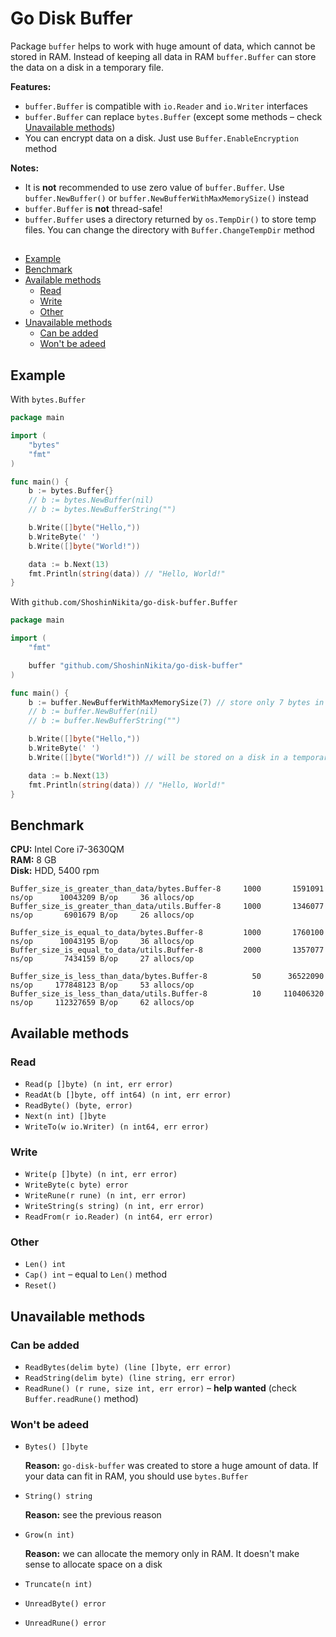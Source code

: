 # Go Disk Buffer

Package `buffer` helps to work with huge amount of data, which cannot be stored in RAM. Instead of keeping all data in RAM `buffer.Buffer` can store the data on a disk in a temporary file.

**Features:**

- `buffer.Buffer` is compatible with `io.Reader` and `io.Writer` interfaces
- `buffer.Buffer` can replace `bytes.Buffer` (except some methods – check [Unavailable methods](#unavailable-methods))
- You can encrypt data on a disk. Just use `Buffer.EnableEncryption` method

**Notes:**

- It is **not** recommended to use zero value of `buffer.Buffer`. Use `buffer.NewBuffer()` or `buffer.NewBufferWithMaxMemorySize()` instead
- `buffer.Buffer` is **not** thread-safe!
- `buffer.Buffer` uses a directory returned by `os.TempDir()` to store temp files. You can change the directory with `Buffer.ChangeTempDir` method

##

- [Example](#example)
- [Benchmark](#benchmark)
- [Available methods](#available-methods)
  - [Read](#read)
  - [Write](#write)
  - [Other](#other)
- [Unavailable methods](#unavailable-methods)
  - [Can be added](#can-be-added)
  - [Won't be adeed](#wont-be-adeed)

## Example

With `bytes.Buffer`

```go
package main

import (
    "bytes"
    "fmt"
)

func main() {
    b := bytes.Buffer{}
    // b := bytes.NewBuffer(nil)
    // b := bytes.NewBufferString("")

    b.Write([]byte("Hello,"))
    b.WriteByte(' ')
    b.Write([]byte("World!"))

    data := b.Next(13)
    fmt.Println(string(data)) // "Hello, World!"
}
```

With `github.com/ShoshinNikita/go-disk-buffer.Buffer`

```go
package main

import (
    "fmt"

    buffer "github.com/ShoshinNikita/go-disk-buffer"
)

func main() {
    b := buffer.NewBufferWithMaxMemorySize(7) // store only 7 bytes in RAM
    // b := buffer.NewBuffer(nil)
    // b := buffer.NewBufferString("")

    b.Write([]byte("Hello,"))
    b.WriteByte(' ')
    b.Write([]byte("World!")) // will be stored on a disk in a temporary file

    data := b.Next(13)
    fmt.Println(string(data)) // "Hello, World!"
}
```

## Benchmark

**CPU:** Intel Core i7-3630QM  
**RAM:** 8 GB  
**Disk:** HDD, 5400 rpm

```
Buffer_size_is_greater_than_data/bytes.Buffer-8     1000       1591091 ns/op      10043209 B/op     36 allocs/op
Buffer_size_is_greater_than_data/utils.Buffer-8     1000       1346077 ns/op       6901679 B/op     26 allocs/op

Buffer_size_is_equal_to_data/bytes.Buffer-8         1000       1760100 ns/op      10043195 B/op     36 allocs/op
Buffer_size_is_equal_to_data/utils.Buffer-8         2000       1357077 ns/op       7434159 B/op     27 allocs/op

Buffer_size_is_less_than_data/bytes.Buffer-8          50      36522090 ns/op     177848123 B/op     53 allocs/op
Buffer_size_is_less_than_data/utils.Buffer-8          10     110406320 ns/op     112327659 B/op     62 allocs/op
```

## Available methods

### Read

- `Read(p []byte) (n int, err error)`
- `ReadAt(b []byte, off int64) (n int, err error)`
- `ReadByte() (byte, error)`
- `Next(n int) []byte`
- `WriteTo(w io.Writer) (n int64, err error)`

### Write

- `Write(p []byte) (n int, err error)`
- `WriteByte(c byte) error`
- `WriteRune(r rune) (n int, err error)`
- `WriteString(s string) (n int, err error)`
- `ReadFrom(r io.Reader) (n int64, err error)`

### Other

- `Len() int`
- `Cap() int` – equal to `Len()` method
- `Reset()`

## Unavailable methods

### Can be added

- `ReadBytes(delim byte) (line []byte, err error)`
- `ReadString(delim byte) (line string, err error)`
- `ReadRune() (r rune, size int, err error)` – **help wanted** (check `Buffer.readRune()` method)

### Won't be adeed

- `Bytes() []byte`

  **Reason:** `go-disk-buffer` was created to store a huge amount of data. If your data can fit in RAM, you should use `bytes.Buffer`

- `String() string`

  **Reason:** see the previous reason

- `Grow(n int)`

  **Reason:** we can allocate the memory only in RAM. It doesn't make sense to allocate space on a disk

- `Truncate(n int)`
- `UnreadByte() error`
- `UnreadRune() error`
